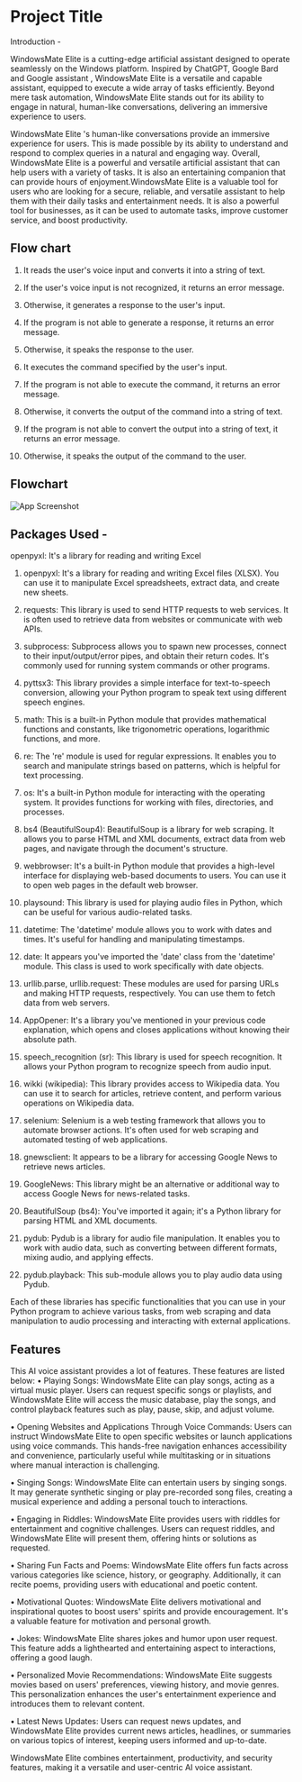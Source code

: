 
# Project Title

Introduction - 

WindowsMate Elite  is a cutting-edge artificial assistant designed to operate
seamlessly on the Windows platform. Inspired by ChatGPT,
Google Bard and Google assistant , WindowsMate Elite  is a versatile and
capable assistant, equipped to execute a wide array of tasks
efficiently. Beyond mere task automation, WindowsMate Elite  stands out for
its ability to engage in natural, human-like conversations,
delivering an immersive experience to users.

WindowsMate Elite 's human-like conversations provide an immersive
experience for users. This is made possible by its ability to
understand and respond to complex queries in a natural and
engaging way. Overall, WindowsMate Elite  is a powerful and versatile
artificial assistant that can help users with a variety of tasks. It
is also an entertaining companion that can provide hours of
enjoyment.WindowsMate Elite  is a valuable tool for users who are looking
for a secure, reliable, and versatile assistant to help them
with their daily tasks and entertainment needs. It is also a
powerful tool for businesses, as it can be used to automate
tasks, improve customer service, and boost productivity.

## Flow chart


1. It reads the user's voice input and converts it into a string of text.
2. If the user's voice input is not recognized, it returns an error message.
3. Otherwise, it generates a response to the user's input.
4. If the program is not able to generate a response, it returns an error message.
5. Otherwise, it speaks the response to the user.
6. It executes the command specified by the user's input.
7. If the program is not able to execute the command, it returns an error message.
8. Otherwise, it converts the output of the command into a string of text.
9. If the program is not able to convert the output into a string of text, it returns an error
message.

10. Otherwise, it speaks the output of the command to the user.
## Flowchart

![App Screenshot](https://drive.google.com/uc?export=view&id=1dGdRA-YZOUM067T1Vpfnt1dPATGimlpf)


## Packages Used -

openpyxl: It's a library for reading and writing Excel 

1.	openpyxl: It's a library for reading and writing Excel files (XLSX). You can use it to manipulate Excel spreadsheets, extract data, and create new sheets.

2.	requests: This library is used to send HTTP requests to web services. It is often used to retrieve data from websites or communicate with web APIs.

3.	subprocess: Subprocess allows you to spawn new processes, connect to their input/output/error pipes, and obtain their return codes. It's commonly used for running system commands or other programs.

4.	pyttsx3: This library provides a simple interface for text-to-speech conversion, allowing your Python program to speak text using different speech engines.

5.	math: This is a built-in Python module that provides mathematical functions and constants, like trigonometric operations, logarithmic functions, and more.

6.	re: The 're' module is used for regular expressions. It enables you to search and manipulate strings based on patterns, which is helpful for text processing.

7.	os: It's a built-in Python module for interacting with the operating system. It provides functions for working with files, directories, and processes.

8.	bs4 (BeautifulSoup4): BeautifulSoup is a library for web scraping. It allows you to parse HTML and XML documents, extract data from web pages, and navigate through the document's structure.

9.	webbrowser: It's a built-in Python module that provides a high-level interface for displaying web-based documents to users. You can use it to open web pages in the default web browser.

10.	playsound: This library is used for playing audio files in Python, which can be useful for various audio-related tasks.

11.	datetime: The 'datetime' module allows you to work with dates and times. It's useful for handling and manipulating timestamps.

12.	date: It appears you've imported the 'date' class from the 'datetime' module. This class is used to work specifically with date objects.

13.	urllib.parse, urllib.request: These modules are used for parsing URLs and making HTTP requests, respectively. You can use them to fetch data from web servers.

14.	AppOpener: It's a library you've mentioned in your previous code explanation, which opens and closes applications without knowing their absolute path.

15.	speech_recognition (sr): This library is used for speech recognition. It allows your Python program to recognize speech from audio input.

16.	wikki (wikipedia): This library provides access to Wikipedia data. You can use it to search for articles, retrieve content, and perform various operations on Wikipedia data.

17.	selenium: Selenium is a web testing framework that allows you to automate browser actions. It's often used for web scraping and automated testing of web applications.

18.	gnewsclient: It appears to be a library for accessing Google News to retrieve news articles.

19.	GoogleNews: This library might be an alternative or additional way to access Google News for news-related tasks.

20.	BeautifulSoup (bs4): You've imported it again; it's a Python library for parsing HTML and XML documents.

21.	pydub: Pydub is a library for audio file manipulation. It enables you to work with audio data, such as converting between different formats, mixing audio, and applying effects.

22.	pydub.playback: This sub-module allows you to play audio data using Pydub.

Each of these libraries has specific functionalities that you can use in your Python program to achieve various tasks, from web scraping and data manipulation to audio processing and interacting with external applications.

## Features

This AI voice assistant provides a lot of features. These
features are listed below:
• Playing Songs: WindowsMate Elite  can play songs, acting as a
virtual music player. Users can request specific
songs or playlists, and WindowsMate Elite  will access the
music database, play the songs, and control
playback features such as play, pause, skip,
and adjust volume.

• Opening Websites and Applications Through
Voice Commands: Users can instruct WindowsMate Elite  to
open specific websites or launch applications
using voice commands. This hands-free
navigation enhances accessibility and
convenience, particularly useful while
multitasking or in situations where manual
interaction is challenging.

• Singing Songs: WindowsMate Elite  can entertain users by
singing songs. It may generate synthetic
singing or play pre-recorded song files,
creating a musical experience and adding a
personal touch to interactions.

• Engaging in Riddles: WindowsMate Elite  provides users with
riddles for entertainment and cognitive
challenges. Users can request riddles, and WindowsMate Elite 
will present them, offering hints or solutions
as requested.

• Sharing Fun Facts and Poems: WindowsMate Elite  offers fun
facts across various categories like science,
history, or geography. Additionally, it can
recite poems, providing users with
educational and poetic content.

• Motivational Quotes: WindowsMate Elite  delivers
motivational and inspirational quotes to boost
users' spirits and provide encouragement. It's
a valuable feature for motivation and personal
growth.

• Jokes: WindowsMate Elite  shares jokes and humor upon user
request. This feature adds a lighthearted and
entertaining aspect to interactions, offering a
good laugh.

• Personalized Movie Recommendations: WindowsMate Elite 
suggests movies based on users' preferences,
viewing history, and movie genres. This
personalization enhances the user's
entertainment experience and introduces
them to relevant content.

• Latest News Updates: Users can request news
updates, and WindowsMate Elite  provides current news
articles, headlines, or summaries on various
topics of interest, keeping users informed and
up-to-date.

WindowsMate Elite  combines entertainment, productivity,
and security features, making it a versatile
and user-centric AI voice assistant.
